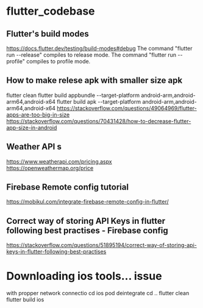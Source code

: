 # flutter_codebase

## Flutter's build modes
https://docs.flutter.dev/testing/build-modes#debug
The command "flutter run --release" compiles to release mode.
The command "flutter run --profile" compiles to profile mode.


## How to make relese apk with smaller size apk
flutter clean
flutter build appbundle --target-platform android-arm,android-arm64,android-x64
flutter build apk --target-platform android-arm,android-arm64,android-x64
https://stackoverflow.com/questions/49064969/flutter-apps-are-too-big-in-size
https://stackoverflow.com/questions/70431428/how-to-decrease-flutter-app-size-in-android


## Weather API s
https://www.weatherapi.com/pricing.aspx
https://openweathermap.org/price


## Firebase Remote config tutorial
https://mobikul.com/integrate-firebase-remote-config-in-flutter/


## Correct way of storing API Keys in flutter following best practises - Firebase config
https://stackoverflow.com/questions/51895194/correct-way-of-storing-api-keys-in-flutter-following-best-practises


# Downloading ios tools...   issue
with propper network connectio
cd ios
pod deintegrate
cd ..
flutter clean
flutter build ios